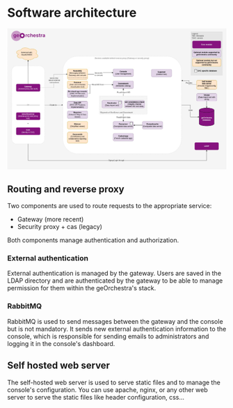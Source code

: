 # Software architecture

![Software architecture](./images/geOrchestra-full.jpg)

## Routing and reverse proxy

Two components are used to route requests to the appropriate service:
- Gateway (more recent)
- Security proxy + cas (legacy)

Both components manage authentication and authorization.

### External authentication

External authentication is managed by the gateway.
Users are saved in the LDAP directory and are authenticated by the gateway to be able to manage permission for them within the geOrchestra's stack.

### RabbitMQ

RabbitMQ is used to send messages between the gateway and the console but is not mandatory.
It sends new external authentication information to the console, which is responsible for sending emails to administrators and logging it in the console's dashboard.

## Self hosted web server

The self-hosted web server is used to serve static files and to manage the console's configuration.
You can use apache, nginx, or any other web server to serve the static files like header configuration, css...

